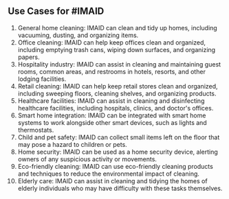 ## Use Cases for #IMAID

1. General home cleaning: IMAID can clean and tidy up homes, including vacuuming, dusting, and organizing items.
2. Office cleaning: IMAID can help keep offices clean and organized, including emptying trash cans, wiping down surfaces, and organizing papers.
3. Hospitality industry: IMAID can assist in cleaning and maintaining guest rooms, common areas, and restrooms in hotels, resorts, and other lodging facilities.
4. Retail cleaning: IMAID can help keep retail stores clean and organized, including sweeping floors, cleaning shelves, and organizing products.
5. Healthcare facilities: IMAID can assist in cleaning and disinfecting healthcare facilities, including hospitals, clinics, and doctor's offices.
6. Smart home integration: IMAID can be integrated with smart home systems to work alongside other smart devices, such as lights and thermostats.
7. Child and pet safety: IMAID can collect small items left on the floor that may pose a hazard to children or pets.
8. Home security: IMAID can be used as a home security device, alerting owners of any suspicious activity or movements.
9. Eco-friendly cleaning: IMAID can use eco-friendly cleaning products and techniques to reduce the environmental impact of cleaning.
10. Elderly care: IMAID can assist in cleaning and tidying the homes of elderly individuals who may have difficulty with these tasks themselves.
